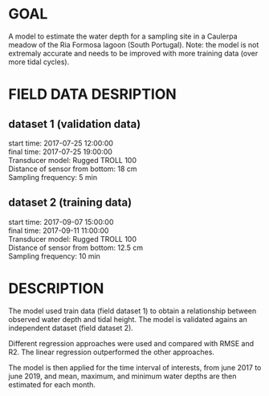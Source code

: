 # GOAL     
A model to estimate the water depth for a sampling site in a Caulerpa meadow of the Ria Formosa lagoon (South Portugal). 
Note: the model is not extremaly accurate and needs to be improved with more training data (over more tidal cycles).   

# FIELD DATA DESRIPTION
## dataset 1 (validation data)
start time: 2017-07-25 12:00:00     
final time: 2017-07-25 19:00:00     
Transducer model: Rugged TROLL 100      
Distance of sensor from bottom: 18 cm      
Sampling frequency: 5	min      

## dataset 2 (training data)
start time: 2017-09-07 15:00:00      
final time: 2017-09-11 11:00:00      
Transducer model: Rugged TROLL 100     
Distance of sensor from bottom: 12.5 cm     
Sampling frequency: 10	min      

# DESCRIPTION     
The model used train data (field dataset 1) to obtain a relationship between observed water depth and tidal height. The model is validated agains an independent dataset (field dataset 2).      

Different regression approaches were used and compared with RMSE and R2. The linear regression outperformed the other approaches.    

The model is then applied for the time interval of interests, from june 2017 to june 2019, and mean, maximum, and minimum water depths are then estimated for each month.    
